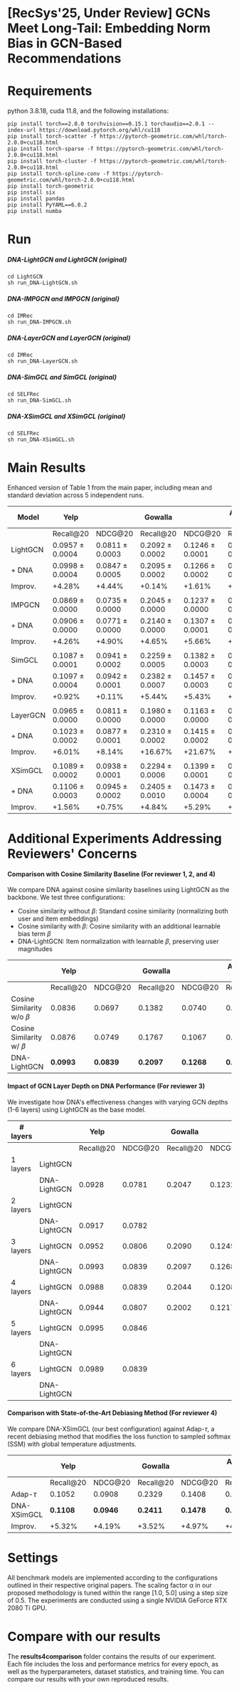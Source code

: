 # [RecSys'25, Under Review] GCNs Meet Long-Tail: Embedding Norm Bias in GCN-Based Recommendations

# Requirements
python 3.8.18, cuda 11.8, and the following installations:
```
pip install torch==2.0.0 torchvision==0.15.1 torchaudio==2.0.1 --index-url https://download.pytorch.org/whl/cu118
pip install torch-scatter -f https://pytorch-geometric.com/whl/torch-2.0.0+cu118.html
pip install torch-sparse -f https://pytorch-geometric.com/whl/torch-2.0.0+cu118.html
pip install torch-cluster -f https://pytorch-geometric.com/whl/torch-2.0.0+cu118.html
pip install torch-spline-conv -f https://pytorch-geometric.com/whl/torch-2.0.0+cu118.html
pip install torch-geometric
pip install six
pip install pandas
pip install PyYAML==6.0.2
pip install numba
```

# Run

##### DNA-LightGCN and LightGCN (original)
```
cd LightGCN
sh run_DNA-LightGCN.sh
```

##### DNA-IMPGCN and IMPGCN (original)
```
cd IMRec
sh run_DNA-IMPGCN.sh
```

##### DNA-LayerGCN and LayerGCN (original)
```
cd IMRec
sh run_DNA-LayerGCN.sh
```

##### DNA-SimGCL and SimGCL (original)
```
cd SELFRec
sh run_DNA-SimGCL.sh
```

##### DNA-XSimGCL and XSimGCL (original)
```
cd SELFRec
sh run_DNA-XSimGCL.sh
```

# Main Results
Enhanced version of Table 1 from the main paper, including mean and standard deviation across 5 independent runs.

| Model         | Yelp         |                | Gowalla      |                | Amazon-CD    |                |
|---------------|--------------|----------------|--------------|----------------|--------------|----------------|
|               | Recall@20    | NDCG@20        | Recall@20    | NDCG@20        | Recall@20    | NDCG@20        |
| LightGCN      | 0.0957 ± 0.0004      | 0.0811 ± 0.0003    | 0.2092 ± 0.0002     | 0.1246 ± 0.0001   | 0.1475 ± 0.0009        | 0.0925 ± 0.0006      |
| + DNA         | 0.0998 ± 0.0004      | 0.0847 ± 0.0005    | 0.2095 ± 0.0002     | 0.1266 ± 0.0002   | 0.1526 ± 0.0007        | 0.0980 ± 0.0005      |
| Improv.       | +4.28%               | +4.44%             | +0.14%               | +1.61%             | +3.46%                 | +5.95%               |
||||
| IMPGCN        | 0.0869 ± 0.0000                   | 0.0735 ± 0.0000                 | 0.2045 ± 0.0000                   | 0.1237 ± 0.0000                 | 0.1345 ± 0.0000                     | 0.0837 ± 0.0000                   |
| + DNA         | 0.0906 ± 0.0000                   | 0.0771 ± 0.0000                 | 0.2140 ± 0.0000                   | 0.1307 ± 0.0001                 | 0.1399 ± 0.0000                     | 0.0898 ± 0.0000                   |
| Improv.       | +4.26%                     | +4.90%                   | +4.65%                     | +5.66%                   | +4.01%                       | +7.29%                     |
||||
| SimGCL        | 0.1087 ± 0.0001                   | 0.0941 ± 0.0002                 | 0.2259 ± 0.0005                   | 0.1382 ± 0.0003                 | 0.1576 ± 0.0006                     | 0.1007 ± 0.0000                   |
| + DNA         | 0.1097 ± 0.0004                   | 0.0942 ± 0.0001                 | 0.2382 ± 0.0007                   | 0.1457 ± 0.0003                 | 0.1700 ± 0.0005                     | 0.1115 ± 0.0003                   |
| Improv.       | +0.92%                     | +0.11%                   | +5.44%                     | +5.43%                   | +7.87%                       | +10.72%                     |
||||
| LayerGCN      | 0.0965 ± 0.0000                   | 0.0811 ± 0.0000                 | 0.1980 ± 0.0000                   | 0.1163 ± 0.0000                 | 0.1420 ± 0.0000                     | 0.0884 ± 0.0000                   |
| + DNA         | 0.1023 ± 0.0002      | 0.0877 ± 0.0001    | 0.2310 ± 0.0002      | 0.1415 ± 0.0002    | 0.1536 ± 0.0001        | 0.1001 ± 0.0001      |
| Improv.       | +6.01%                     | +8.14%                   | +16.67%                     | +21.67%                   | +8.17	%                       | +13.24%                     |
||||
| XSimGCL       | 0.1089 ± 0.0002                   | 0.0938 ± 0.0001                 | 0.2294 ± 0.0006                   | 0.1399 ± 0.0001                 | 0.1579 ± 0.0004                     | 0.1008 ± 0.0004                   |
| + DNA         | 0.1106 ± 0.0003                   | 0.0945 ± 0.0002                 | 0.2405 ± 0.0010                   | 0.1473 ± 0.0004                 | 0.1698 ± 0.0007                     | 0.1121 ± 0.0004                   |
| Improv.       | +1.56%                     | +0.75%                   | +4.84%                     | +5.29%                   | +7.54%                       | +11.21%                     |

# Additional Experiments Addressing Reviewers' Concerns

#### Comparison with Cosine Similarity Baseline (For reviewer 1, 2, and 4)
We compare DNA against cosine similarity baselines using LightGCN as the backbone. We test three configurations:
- Cosine similarity without $\beta$: Standard cosine similarity (normalizing both user and item embeddings)
- Cosine similarity with $\beta$: Cosine similarity with an additional learnable bias term $\beta$
- DNA-LightGCN: Item normalization with learnable $\beta$, preserving user magnitudes

|  | Yelp || Gowalla || Amazon-CD ||
|-|-|-|-|-|-|-|
|               | Recall@20    | NDCG@20        | Recall@20    | NDCG@20        | Recall@20    | NDCG@20        |
|Cosine Similarity w/o $\beta$ |0.0836|0.0697|0.1382|0.0740|0.1353|0.0836|
|Cosine Similarity w/ $\beta$ |0.0876|0.0749|0.1767|0.1067|0.1377|0.0869|
|DNA-LightGCN|**0.0993**|**0.0839**|**0.2097**|**0.1268**|**0.1535**|**0.0989**|

#### Impact of GCN Layer Depth on DNA Performance (For reviewer 3)
We investigate how DNA's effectiveness changes with varying GCN depths (1-6 layers) using LightGCN as the base model.

|# layers|| Yelp || Gowalla || Amazon-CD ||
|-|-|-|-|-|-|-|-|
|             |  | Recall@20    | NDCG@20        | Recall@20    | NDCG@20        | Recall@20    | NDCG@20        |
|1 layers|LightGCN |||||||
||DNA-LightGCN|0.0928|0.0781|0.2047|0.1232|0.1412|0.0900|
|2 layers|LightGCN |||||0.1428|0.0895|
||DNA-LightGCN|0.0917|0.0782|||0.1422|0.0912|
|3 layers|LightGCN |0.0952|0.0806|0.2090|0.1245|0.1471|0.0920|
||DNA-LightGCN|0.0993|0.0839|0.2097|0.1268|0.1535|0.0989|
|4 layers|LightGCN |0.0988|0.0839|0.2044|0.1208|0.1516|0.0951|
||DNA-LightGCN|0.0944|0.0807|0.2002|0.1217|0.1466|0.0939|
|5 layers|LightGCN |0.0995|0.0846|||0.1518|0.0949|
||DNA-LightGCN|||||0.1570|0.1005|
|6 layers|LightGCN |0.0989|0.0839|||0.1509|0.0934|
||DNA-LightGCN|||||0.1486|0.0948|

#### Comparison with State-of-the-Art Debiasing Method (For reviewer 4)
We compare DNA-XSimGCL (our best configuration) against Adap-$\tau$, a recent debiasing method that modifies the loss function to sampled softmax (SSM) with global temperature adjustments.

|  | Yelp || Gowalla || Amazon-CD ||
|-|-|-|-|-|-|-|
|               | Recall@20    | NDCG@20        | Recall@20    | NDCG@20        | Recall@20    | NDCG@20        |
|Adap-$\tau$ |0.1052|0.0908|0.2329|0.1408|0.1632|0.1045|
|DNA-XSimGCL|**0.1108**|**0.0946**|**0.2411**|**0.1478**|**0.1698**|**0.1122**|
|Improv.|+5.32%|+4.19%|+3.52%|+4.97%|+4.04%|+7.37%|


# Settings
All benchmark models are implemented according to the configurations outlined in their respective original papers. The scaling factor α in our proposed methodology is tuned within the range [1.0, 5.0] using a step size of 0.5. The experiments are conducted using a single NVIDIA GeForce RTX 2080 Ti GPU.

# Compare with our results
The **results4comparison** folder contains the results of our experiment. Each file includes the loss and performance metrics for every epoch, as well as the hyperparameters, dataset statistics, and training time. You can compare our results with your own reproduced results.





<script type="text/javascript" src="http://cdn.mathjax.org/mathjax/latest/MathJax.js?config=TeX-AMS-MML_HTMLorMML"></script>
<script type="text/x-mathjax-config">
  MathJax.Hub.Config({
    tex2jax: {inlineMath: [['$', '$']]},
    messageStyle: "none",
    "HTML-CSS": { availableFonts: "TeX", preferredFont: "TeX" },
  });
</script>
